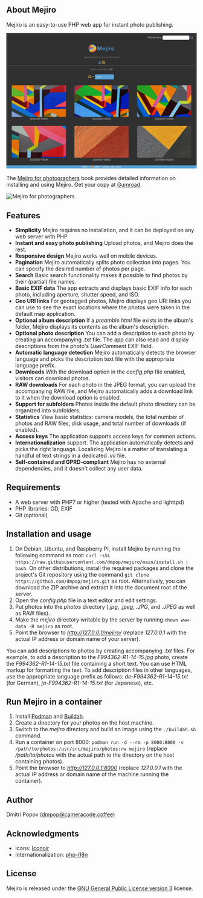 ## About Mejiro

Mejiro is an easy-to-use PHP web app for instant photo publishing.

<img src="mejiro.jpg" alt="Mejiro">

The [Mejiro for photographers](https://dmpop.gumroad.com/l/mejiro-for-photographers) book provides detailed information on installing and using Mejiro. Get your copy at [Gumroad](https://dmpop.gumroad.com/l/mejiro-for-photographers).

<img src="https://cameracode.coffee/uploads/mejiro-for-photographers.png" title="Mejiro for photographers" width="300"/>

## Features

- **Simplicity** Mejiro requires no installation, and it can be deployed on any web server with PHP.
- **Instant and easy photo publishing** Upload photos, and Mejiro does the rest.
- **Responsive design** Mejiro works well on mobile devices.
- **Pagination** Mejiro automatically splits photo collection into pages. You can specify the desired number of photos per page.
- **Search** Basic search functionality makes it possible to find photos by their (partial) file names.
- **Basic EXIF data** The app extracts and displays basic EXIF info for each photo, including aperture, shutter speed, and ISO.
- **Geo URI links** For geotagged photos, Mejiro displays geo URI links you can use to see the exact locations where the photos were taken in the default map application.
- **Optional album description** If a _preamble.html_ file exists in the album's folder, Mejiro displays its contents as the album's description.
- **Optional photo description** You can add a description to each photo by creating an accompanying _.txt_ file. The app can also read and display descriptions from the photo's _UserComment_ EXIF field.
- **Automatic language detection** Mejiro automatically detects the browser language and picks the description text file with the appropriate language prefix.
- **Downloads** With the download option in the _config.php_ file enabled, visitors can download photos.
- **RAW downloads** For each photo in the JPEG format, you can upload the accompanying RAW file, and Mejiro automatically adds a download link to it when the download option is enabled.
- **Support for subfolders** Photos inside the default photo directory can be organized into subfolders.
- **Statistics** View basic statistics: camera models, the total number of photos and RAW files, disk usage, and total number of downloads (if enabled).
- **Access keys** The application supports access keys for common actions.
- **Internationalization** support. The application automatically detects and picks the right language. Localizing Mejiro is a matter of translating a handful of text strings in a dedicated _.ini_ file.
- **Self-contained and GPRD-compliant** Mejiro has no external dependencies, and it doesn't collect any user data.

## Requirements

* A web server with PHP7 or higher (tested with Apache and lighttpd)
* PHP libraries: GD, EXIF
* Git (optional)

## Installation and usage

1. On Debian, Ubuntu, and Raspberry Pi, install Mejiro by running the following command as root: `curl -sSL https://raw.githubusercontent.com/dmpop/mejiro/main/install.sh | bash`. On other distributions, install the required packages and clone the project's Git repository using the command `git clone https://github.com/dmpop/mejiro.git` as root. Alternatively, you can download the ZIP archive and extract it into the document root of the server.
2. Open the *config.php* file in a text editor and edit settings.
3. Put photos into the *photos* directory (_.jpg_, _.jpeg_, _.JPG_, and _.JPEG_ as well as RAW files).
4. Make the _mejiro_ directory writable by the server by running `chown www-data -R mejiro` as root.
5. Point the browser to _http://127.0.0.1/mejiro/_ (replace _127.0.0.1_ with the actual IP address or domain name of your server).

You can add descriptions to photos by creating accompanying _.txt_ files. For example, to add a description to the _F994362-R1-14-15.jpg_ photo, create the _F994362-R1-14-15.txt_ file containing a short text. You can use HTML markup for formatting the text. To add description files in other languages, use the appropriate language prefix as follows: _de-F994362-R1-14-15.txt_ (for German), _ja-F994362-R1-14-15.txt_ (for Japanese), etc.

## Run Mejiro in a container

1. Install [Podman](https://podman.io) and [Buildah](https://buildah.io).
2. Create a directory for your photos on the host machine.
3. Switch to the _mejiro_ directory and build an image using the `./buildah.sh` command.
4. Run a container on port 8000: `podman run -d --rm -p 8000:8000 -v /path/to/photos:/usr/src/mejiro/photos:rw mejiro` (replace _/path/to/photos_ with the actual path to the directory on the host containing photos).
5. Point the browser to _http://127.0.0.1:8000_ (replace _127.0.0.1_ with the actual IP address or domain name of the machine running the container).

## Author

Dmitri Popov ([dmpop@cameracode.coffee](mailto:dmpop@cameracode.coffee))

## Acknowledgments

- Icons: [Iconoir](https://iconoir.com/)
- Internationalization: [php-i18n](https://github.com/Philipp15b/php-i18n)

## License

Mejiro is released under the [GNU General Public License version 3](http://www.gnu.org/licenses/gpl-3.0.en.html) license.
